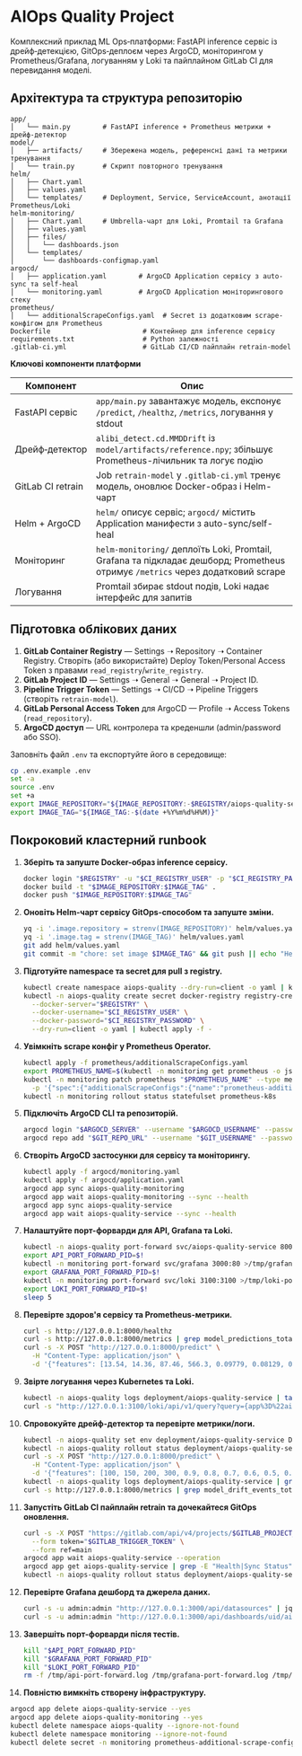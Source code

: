 # AIOps Quality Project

Комплексний приклад ML Ops‑платформи: FastAPI inference сервіс із дрейф‑детекцією, GitOps‑деплоєм через ArgoCD, моніторингом у Prometheus/Grafana, логуванням у Loki та пайплайном GitLab CI для перевидання моделі.

## Архітектура та структура репозиторію

```
app/
│   └── main.py        # FastAPI inference + Prometheus метрики + дрейф‑детектор
model/
│   ├── artifacts/     # Збережена модель, референсні дані та метрики тренування
│   └── train.py       # Скрипт повторного тренування
helm/
│   ├── Chart.yaml
│   ├── values.yaml
│   └── templates/     # Deployment, Service, ServiceAccount, анотації Prometheus/Loki
helm-monitoring/
│   ├── Chart.yaml     # Umbrella-чарт для Loki, Promtail та Grafana
│   ├── values.yaml
│   ├── files/
│   │   └── dashboards.json
│   └── templates/
│       └── dashboards-configmap.yaml
argocd/
│   ├── application.yaml        # ArgoCD Application сервісу з auto-sync та self-heal
│   └── monitoring.yaml         # ArgoCD Application моніторингового стеку
prometheus/
│   └── additionalScrapeConfigs.yaml  # Secret із додатковим scrape-конфігом для Prometheus
Dockerfile                       # Контейнер для inference сервісу
requirements.txt                 # Python залежності
.gitlab-ci.yml                   # GitLab CI/CD пайплайн retrain-model
```

**Ключові компоненти платформи**

| Компонент         | Опис                                                                                                                            |
| ----------------- | ------------------------------------------------------------------------------------------------------------------------------- |
| FastAPI сервіс    | `app/main.py` завантажує модель, експонує `/predict`, `/healthz`, `/metrics`, логування у stdout                                |
| Дрейф‑детектор    | `alibi_detect.cd.MMDDrift` із `model/artifacts/reference.npy`; збільшує Prometheus-лічильник та логує подію                     |
| GitLab CI retrain | Job `retrain-model` у `.gitlab-ci.yml` тренує модель, оновлює Docker-образ і Helm-чарт                                          |
| Helm + ArgoCD     | `helm/` описує сервіс; `argocd/` містить Application манифести з auto-sync/self-heal                                            |
| Моніторинг        | `helm-monitoring/` деплоїть Loki, Promtail, Grafana та підкладає дешборд; Prometheus отримує `/metrics` через додатковий scrape |
| Логування         | Promtail збирає stdout подів, Loki надає інтерфейс для запитів                                                                  |

## Підготовка облікових даних

1. **GitLab Container Registry** — Settings ➝ Repository ➝ Container Registry. Створіть (або використайте) Deploy Token/Personal Access Token з правами `read_registry`/`write_registry`.
2. **GitLab Project ID** — Settings ➝ General ➝ General ➝ Project ID.
3. **Pipeline Trigger Token** — Settings ➝ CI/CD ➝ Pipeline Triggers (створіть `retrain-model`).
4. **GitLab Personal Access Token** для ArgoCD — Profile ➝ Access Tokens (`read_repository`).
5. **ArgoCD доступ** — URL контролера та креденшли (admin/password або SSO).

Заповніть файл `.env` та експортуйте його в середовище:

```bash
cp .env.example .env
set -a
source .env
set +a
export IMAGE_REPOSITORY="${IMAGE_REPOSITORY:-$REGISTRY/aiops-quality-service}"
export IMAGE_TAG="${IMAGE_TAG:-$(date +%Y%m%d%H%M)}"
```

## Покроковий кластерний runbook

1. **Зберіть та запуште Docker-образ inference сервісу.**

   ```bash
   docker login "$REGISTRY" -u "$CI_REGISTRY_USER" -p "$CI_REGISTRY_PASSWORD"
   docker build -t "$IMAGE_REPOSITORY:$IMAGE_TAG" .
   docker push "$IMAGE_REPOSITORY:$IMAGE_TAG"
   ```

2. **Оновіть Helm-чарт сервісу GitOps-способом та запуште зміни.**

   ```bash
   yq -i '.image.repository = strenv(IMAGE_REPOSITORY)' helm/values.yaml
   yq -i '.image.tag = strenv(IMAGE_TAG)' helm/values.yaml
   git add helm/values.yaml
   git commit -m "chore: set image $IMAGE_TAG" && git push || echo "Helm values вже містять поточний тег"
   ```

3. **Підготуйте namespace та secret для pull з registry.**

   ```bash
   kubectl create namespace aiops-quality --dry-run=client -o yaml | kubectl apply -f -
   kubectl -n aiops-quality create secret docker-registry registry-cred \
     --docker-server="$REGISTRY" \
     --docker-username="$CI_REGISTRY_USER" \
     --docker-password="$CI_REGISTRY_PASSWORD" \
     --dry-run=client -o yaml | kubectl apply -f -
   ```

4. **Увімкніть scrape конфіг у Prometheus Operator.**

   ```bash
   kubectl apply -f prometheus/additionalScrapeConfigs.yaml
   export PROMETHEUS_NAME=$(kubectl -n monitoring get prometheus -o jsonpath='{.items[0].metadata.name}')
   kubectl -n monitoring patch prometheus "$PROMETHEUS_NAME" --type merge \
     -p '{"spec":{"additionalScrapeConfigs":{"name":"prometheus-additional-scrape-configs","key":"additional-scrape-configs.yaml"}}}'
   kubectl -n monitoring rollout status statefulset prometheus-k8s
   ```

5. **Підключіть ArgoCD CLI та репозиторій.**

   ```bash
   argocd login "$ARGOCD_SERVER" --username "$ARGOCD_USERNAME" --password "$ARGOCD_PASSWORD" --insecure
   argocd repo add "$GIT_REPO_URL" --username "$GIT_USERNAME" --password "$GIT_TOKEN"
   ```

6. **Створіть ArgoCD застосунки для сервісу та моніторингу.**

   ```bash
   kubectl apply -f argocd/monitoring.yaml
   kubectl apply -f argocd/application.yaml
   argocd app sync aiops-quality-monitoring
   argocd app wait aiops-quality-monitoring --sync --health
   argocd app sync aiops-quality-service
   argocd app wait aiops-quality-service --sync --health
   ```

7. **Налаштуйте порт-форварди для API, Grafana та Loki.**

   ```bash
   kubectl -n aiops-quality port-forward svc/aiops-quality-service 8000:8000 >/tmp/api-port-forward.log 2>&1 &
   export API_PORT_FORWARD_PID=$!
   kubectl -n monitoring port-forward svc/grafana 3000:80 >/tmp/grafana-port-forward.log 2>&1 &
   export GRAFANA_PORT_FORWARD_PID=$!
   kubectl -n monitoring port-forward svc/loki 3100:3100 >/tmp/loki-port-forward.log 2>&1 &
   export LOKI_PORT_FORWARD_PID=$!
   sleep 5
   ```

8. **Перевірте здоров'я сервісу та Prometheus-метрики.**

   ```bash
   curl -s http://127.0.0.1:8000/healthz
   curl -s http://127.0.0.1:8000/metrics | grep model_predictions_total
   curl -s -X POST "http://127.0.0.1:8000/predict" \
     -H "Content-Type: application/json" \
     -d '{"features": [13.54, 14.36, 87.46, 566.3, 0.09779, 0.08129, 0.06664, 0.04781, 0.1885, 0.05766, 0.2699, 0.7886, 2.058, 23.56, 0.008462, 0.0146, 0.02387, 0.01486, 0.01405, 0.002377, 15.11, 19.26, 99.7, 711.2, 0.144, 0.1773, 0.239, 0.1288, 0.2977, 0.07259]}' | jq '.'
   ```

9. **Звірте логування через Kubernetes та Loki.**

   ```bash
   kubectl -n aiops-quality logs deployment/aiops-quality-service | tail -n 20
   curl -s "http://127.0.0.1:3100/loki/api/v1/query?query={app%3D%22aiops-quality-service%22}&limit=5" | jq '.data.result[]?.stream'
   ```

10. **Спровокуйте дрейф-детектор та перевірте метрики/логи.**

    ```bash
    kubectl -n aiops-quality set env deployment/aiops-quality-service DRIFT_P_THRESHOLD=0.5 --overwrite
    kubectl -n aiops-quality rollout status deployment/aiops-quality-service
    curl -s -X POST "http://127.0.0.1:8000/predict" \
      -H "Content-Type: application/json" \
      -d '{"features": [100, 150, 200, 300, 0.9, 0.8, 0.7, 0.6, 0.5, 0.4, 1, 1, 1, 1, 0.5, 0.5, 0.5, 0.5, 0.5, 0.5, 100, 120, 140, 160, 0.9, 0.9, 0.9, 0.9, 0.9, 0.9]}' | jq '.'
    kubectl -n aiops-quality logs deployment/aiops-quality-service | grep "Drift detection result" | tail -n 5
    curl -s http://127.0.0.1:8000/metrics | grep model_drift_events_total
    ```

11. **Запустіть GitLab CI пайплайн retrain та дочекайтеся GitOps оновлення.**

    ```bash
    curl -s -X POST "https://gitlab.com/api/v4/projects/$GITLAB_PROJECT_ID/trigger/pipeline" \
      --form token="$GITLAB_TRIGGER_TOKEN" \
      --form ref=main
    argocd app wait aiops-quality-service --operation
    argocd app get aiops-quality-service | grep -E "Health|Sync Status"
    kubectl -n aiops-quality rollout status deployment/aiops-quality-service
    ```

12. **Перевірте Grafana дешборд та джерела даних.**

    ```bash
    curl -s -u admin:admin "http://127.0.0.1:3000/api/datasources" | jq '.[].name'
    curl -s -u admin:admin "http://127.0.0.1:3000/api/dashboards/uid/aiops-quality" | jq '.dashboard.panels[].title'
    ```

13. **Завершіть порт-форварди після тестів.**

    ```bash
    kill "$API_PORT_FORWARD_PID"
    kill "$GRAFANA_PORT_FORWARD_PID"
    kill "$LOKI_PORT_FORWARD_PID"
    rm -f /tmp/api-port-forward.log /tmp/grafana-port-forward.log /tmp/loki-port-forward.log
    ```

14. **Повністю вимкніть створену інфраструктуру.**

```bash
argocd app delete aiops-quality-service --yes
argocd app delete aiops-quality-monitoring --yes
kubectl delete namespace aiops-quality --ignore-not-found
kubectl delete namespace monitoring --ignore-not-found
kubectl delete secret -n monitoring prometheus-additional-scrape-configs --ignore-not-found
```

